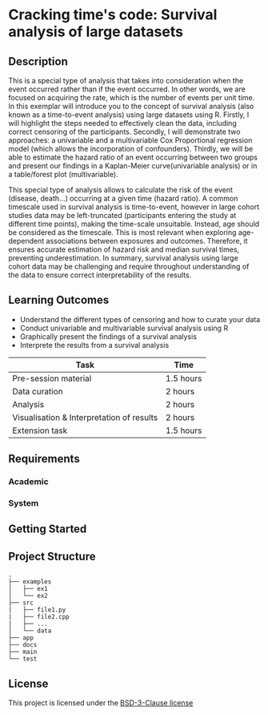 <!-- Your Project title, make it sound catchy! -->

# Cracking time's code: Survival analysis of large datasets

<!-- Provide a short description to your project -->

## Description

This is a special type of analysis that takes into consideration when the event occurred rather than if the event occurred. In other words, we are focused on acquiring the rate, which is the number of events per unit time. In this exemplar will introduce you to the concept of survival analysis (also known as a time-to-event analysis) using large datasets using R. Firstly, I will highlight the steps needed to effectively clean the data, including correct censoring of the participants.
Secondly, I will demonstrate two approaches: a univariable and a multivariable Cox Proportional regression model (which allows the incorporation of confounders). Thirdly, we will be able to estimate the hazard ratio of an event occurring between two groups and present our findings in a Kaplan-Meier curve(univariable analysis) or in a table/forest plot (multivariable).

This special type of analysis allows to calculate the risk of the event (disease, death…) occurring at a given time (hazard ratio). A common timescale used in survival analysis is time-to-event, however in large cohort studies data may be left-truncated (participants entering the study at different time points), making the time-scale unsuitable. Instead, age should be considered as the timescale. This is most relevant when exploring age-dependent associations between exposures and outcomes. Therefore, it ensures accurate estimation of hazard risk and median survival times, preventing underestimation. In summary, survival analysis using large cohort data may be challenging and require throughout understanding of the data to ensure correct interpretability of the results.

<!-- What should the students going through your exemplar learn -->

## Learning Outcomes

- Understand the different types of censoring and how to curate your data 
- Conduct univariable and multivariable survival analysis using R
- Graphically present the findings of a survival analysis
- Interprete the results from a survival analysis

<!-- How long should they spend reading and practising using your Code.
Provide your best estimate -->

| Task       | Time    |
| ---------- | ------- |
| Pre-session material| 1.5 hours |
| Data curation| 2 hours |
| Analysis | 2 hours |
| Visualisation & Interpretation of results| 2 hours |
| Extension task | 1.5 hours |

## Requirements

<!--
If your exemplar requires students to have a background knowledge of something
especially this is the place to mention that.

List any resources you would recommend to get the students started.

If there is an existing exemplar in the ReCoDE repositories link to that.
-->

### Academic

<!-- List the system requirements and how to obtain them, that can be as simple
as adding a hyperlink to as detailed as writting step-by-step instructions.
How detailed the instructions should be will vary on a case-by-case basis.

Here are some examples:

- 50 GB of disk space to hold Dataset X
- Anaconda
- Python 3.11 or newer
- Access to the HPC
- PETSc v3.16
- gfortran compiler
- Paraview
-->

### System

<!-- Instructions on how the student should start going through the exemplar.

Structure this section as you see fit but try to be clear, concise and accurate
when writing your instructions.

For example:
Start by watching the introduction video,
then study Jupyter notebooks 1-3 in the `intro` folder
and attempt to complete exercise 1a and 1b.

Once done, start going through through the PDF in the `main` folder.
By the end of it you should be able to solve exercises 2 to 4.

A final exercise can be found in the `final` folder.

Solutions to the above can be found in `solutions`.
-->

## Getting Started

<!-- An overview of the files and folder in the exemplar.
Not all files and directories need to be listed, just the important
sections of your project, like the learning material, the code, the tests, etc.

A good starting point is using the command `tree` in a terminal(Unix),
copying its output and then removing the unimportant parts.

You can use ellipsis (...) to suggest that there are more files or folders
in a tree node.

-->

## Project Structure

```log
.
├── examples
│   ├── ex1
│   └── ex2
├── src
|   ├── file1.py
|   ├── file2.cpp
|   ├── ...
│   └── data
├── app
├── docs
├── main
└── test
```

<!-- Change this to your License. Make sure you have added the file on GitHub -->

## License

This project is licensed under the [BSD-3-Clause license](LICENSE.md)
